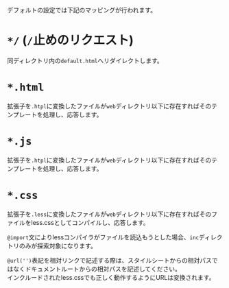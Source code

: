 デフォルトの設定では下記のマッピングが行われます。

# `*/` (`/`止めのリクエスト) #

同ディレクトリ内の`default.html`へリダイレクトします。

# `*.html` #

拡張子を`.htpl`に変換したファイルが`web`ディレクトリ以下に存在すればそのテンプレートを処理し、応答します。

# `*.js` #

拡張子を`.htpl`に変換したファイルが`web`ディレクトリ以下に存在すればそのテンプレートを処理し、応答します。

# `*.css` #

拡張子を`.less`に変換したファイルが`web`ディレクトリ以下に存在すればそのファイルをless.cssとしてコンパイルし、応答します。

`@import`文によりlessコンパイラがファイルを読込もうとした場合、`inc`ディレクトリのみが探索対象になります。  

`@url('')`表記を相対リンクで記述する際は、スタイルシートからの相対パスではなくドキュメントルートからの相対パスを記述してください。  
インクルードされたless.cssでも正しく動作するようにURLは変換されます。
